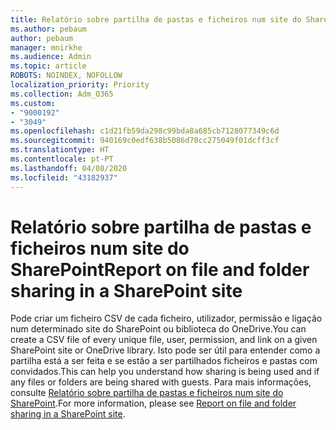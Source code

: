 ```yaml
---
title: Relatório sobre partilha de pastas e ficheiros num site do SharePoint
ms.author: pebaum
author: pebaum
manager: mnirkhe
ms.audience: Admin
ms.topic: article
ROBOTS: NOINDEX, NOFOLLOW
localization_priority: Priority
ms.collection: Adm_O365
ms.custom:
- "9000192"
- "3049"
ms.openlocfilehash: c1d21fb59da298c99bda8a685cb7128077349c6d
ms.sourcegitcommit: 940169c0edf638b5086d70cc275049f01dcff3cf
ms.translationtype: HT
ms.contentlocale: pt-PT
ms.lasthandoff: 04/08/2020
ms.locfileid: "43182937"
---
```

# <a name="report-on-file-and-folder-sharing-in-a-sharepoint-site"></a><span data-ttu-id="d946b-102">Relatório sobre partilha de pastas e ficheiros num site do SharePoint</span><span class="sxs-lookup"><span data-stu-id="d946b-102">Report on file and folder sharing in a SharePoint site</span></span>

<span data-ttu-id="d946b-103">Pode criar um ficheiro CSV de cada ficheiro, utilizador, permissão e ligação num determinado site do SharePoint ou biblioteca do OneDrive.</span><span class="sxs-lookup"><span data-stu-id="d946b-103">You can create a CSV file of every unique file, user, permission, and link on a given SharePoint site or OneDrive library.</span></span> <span data-ttu-id="d946b-104">Isto pode ser útil para entender como a partilha está a ser feita e se estão a ser partilhados ficheiros e pastas com convidados.</span><span class="sxs-lookup"><span data-stu-id="d946b-104">This can help you understand how sharing is being used and if any files or folders are being shared with guests.</span></span> <span data-ttu-id="d946b-105">Para mais informações, consulte [Relatório sobre partilha de pastas e ficheiros num site do SharePoint](https://docs.microsoft.com/sharepoint/sharing-reports).</span><span class="sxs-lookup"><span data-stu-id="d946b-105">For more information, please see [Report on file and folder sharing in a SharePoint site](https://docs.microsoft.com/sharepoint/sharing-reports).</span></span>

